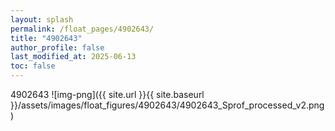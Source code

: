```yaml
---
layout: splash
permalink: /float_pages/4902643/
title: "4902643"
author_profile: false
last_modified_at: 2025-06-13
toc: false
---
```

 
4902643
![img-png]({{ site.url }}{{ site.baseurl }}/assets/images/float_figures/4902643/4902643_Sprof_processed_v2.png)